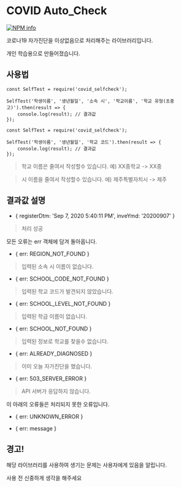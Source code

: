 # COVID Auto_Check
[![NPM info](https://nodei.co/npm/covid_selfcheck.png)](https://www.npmjs.com/package/covid_selfcheck)


코로나19 자가진단을 이상없음으로 처리해주는 라이브러리입니다.


개인 학습용으로 만들어졌습니다.

## 사용법

```
const SelfTest = require('covid_selfcheck');

SelfTest('학생이름', '생년월일', '소속 시', '학교이름', '학교 유형(초중고)').then(result => {
    console.log(result); // 결과값
});
```

```
const SelfTest = require('covid_selfcheck');

SelfTest('학생이름', '생년월일', '학교 코드').then(result => {
    console.log(result); // 결과값
});
```

>학교 이름은 줄여서 작성할수 있습니다. 예) XX중학교 -> XX중

>시 이름을 줄여서 작성할수 있습니다. 에) 제주특별자치시 -> 제주


## 결과값 설명

* { registerDtm: 'Sep 7, 2020 5:40:11 PM', inveYmd: '20200907' }
> 처리 성공

모든 오류는 err 객체에 담겨 돌아옵니다.

* { err: REGION_NOT_FOUND }
> 입력된 소속 시 이름이 없습니다.

* { err: SCHOOL_CODE_NOT_FOUND }
> 입력된 학교 코드가 발견되지 않았습니다.

* { err: SCHOOL_LEVEL_NOT_FOUND }
> 입력된 학급 이름이 없습니다.

* { err: SCHOOL_NOT_FOUND }
> 입력된 정보로 학교를 찾을수 없습니다.

* { err: ALREADY_DIAGNOSED }
> 이미 오늘 자가진단을 했습니다.

* { err: 503_SERVER_ERROR }
> API 서버가 응답하지 않습니다.

이 아래의 오류들은 처리되지 못한 오류입니다.
* { err: UNKNOWN_ERROR }

* { err: message }

## 경고!

해당 라이브러리를 사용하여 생기는 문제는 사용자에게 있음을 알립니다.

사용 전 신중하게 생각을 해주세요